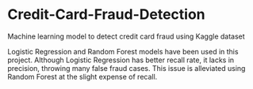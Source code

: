 # Credit-Card-Fraud-Detection
Machine learning model to detect credit card fraud using Kaggle dataset


Logistic Regression and Random Forest models have been used in this project. Although Logistic Regression has better recall rate, it lacks in precision, throwing many false fraud cases. This issue is alleviated using Random Forest at the slight expense of recall.

